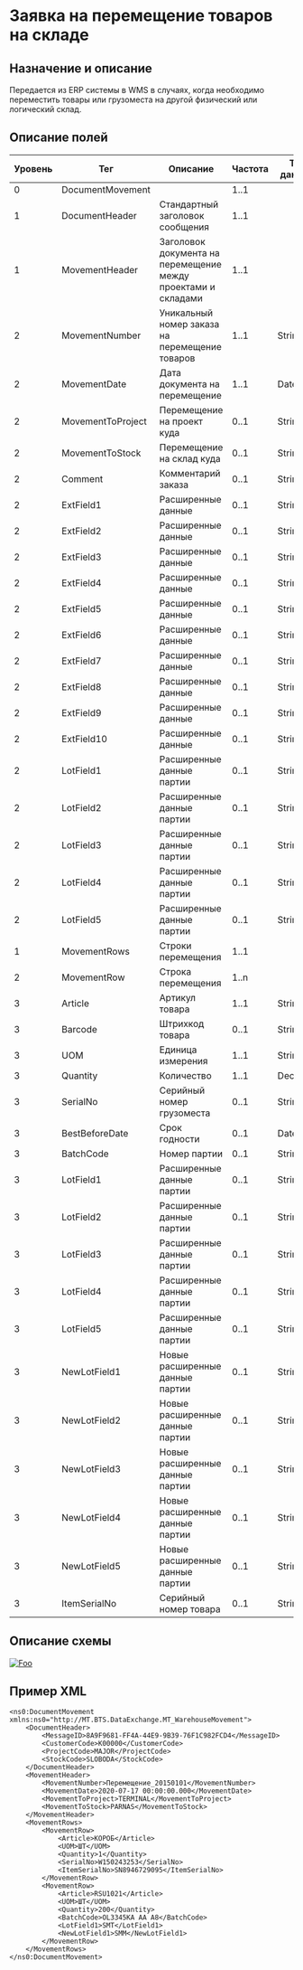 # Заявка на перемещение товаров на складе

## Назначение и описание
Передается из ERP системы в WMS в случаях, когда необходимо переместить товары или грузоместа на другой физический или логический склад.

## Описание полей
| Уровень | Тег               | Описание                                                      | Частота | Тип данных | Размер поля | Комментарий               
| ------- | ----------------- | ------------------------------------------------------------- | ------- | ---------- | ----------- | ------------------------- 
| 0       | DocumentMovement  |                                                         | 1..1          |            |             |
| 1       | DocumentHeader    | Стандартный заголовок сообщения                               | 1..1    |            |             | Общая структура сообщения 
| 1       | MovementHeader    | Заголовок документа на перемещение между проектами и складами | 1..1    |            |             |                           
| 2       | MovementNumber    | Уникальный номер заказа на перемещение товаров                | 1..1    | String     | 50          |                           
| 2       | MovementDate      | Дата документа на перемещение                                 | 1..1    | DateTime   |             |
| 2       | MovementToProject | Перемещение на проект куда                                    | 0..1    | String     | 20          |                           
| 2       | MovementToStock   | Перемещение на склад куда                                     | 0..1    | String     | 20          |                           
| 2       | Comment           | Комментарий заказа                                            | 0..1    | String     | 250         |                           
| 2       | ExtField1         | Расширенные данные                                            | 0..1    | String     | 80          |                           
| 2       | ExtField2         | Расширенные данные                                            | 0..1    | String     | 80          |                           
| 2       | ExtField3         | Расширенные данные                                            | 0..1    | String     | 80          |                           
| 2       | ExtField4         | Расширенные данные                                            | 0..1    | String     | 80          |                           
| 2       | ExtField5         | Расширенные данные                                            | 0..1    | String     | 80          |                           
| 2       | ExtField6         | Расширенные данные                                            | 0..1    | String     | 80          |                           
| 2       | ExtField7         | Расширенные данные                                            | 0..1    | String     | 80          |                           
| 2       | ExtField8         | Расширенные данные                                            | 0..1    | String     | 80          |                           
| 2       | ExtField9         | Расширенные данные                                            | 0..1    | String     | 80          |                           
| 2       | ExtField10        | Расширенные данные                                            | 0..1    | String     | 80          |                           
| 2       | LotField1         | Расширенные данные партии                                     | 0..1    | String     | 100         |                           
| 2       | LotField2         | Расширенные данные партии                                     | 0..1    | String     | 100         |                           
| 2       | LotField3         | Расширенные данные партии                                     | 0..1    | String     | 100         |                           
| 2       | LotField4         | Расширенные данные партии                                     | 0..1    | String     | 100         |                           
| 2       | LotField5         | Расширенные данные партии                                     | 0..1    | String     | 100         |                           
| 1       | MovementRows      | Строки перемещения                                            | 1..1    |            |             |                           
| 2       | MovementRow       | Строка перемещения                                            | 1..n    |            |             |                           
| 3       | Article           | Артикул товара                                                | 1..1    | String     | 100         |                           
| 3       | Barcode           | Штрихкод товара                                               | 0..1    | String     | 100         |                           
| 3       | UOM               | Единица измерения                                             | 1..1    | String     | 10          |                           
| 3       | Quantity          | Количество                                                    | 1..1    | Decimal    |             |                           
| 3       | SerialNo          | Серийный номер грузоместа                                     | 0..1    | String     | 20          |                           
| 3       | BestBeforeDate    | Срок годности                                                 | 0..1    | DateTime   |             |
| 3       | BatchCode         | Номер партии                                                  | 0..1    | String     | 100         |                           
| 3       | LotField1         | Расширенные данные партии                                     | 0..1    | String     | 100         |                           
| 3       | LotField2         | Расширенные данные партии                                     | 0..1    | String     | 100         |                           
| 3       | LotField3         | Расширенные данные партии                                     | 0..1    | String     | 100         |                           
| 3       | LotField4         | Расширенные данные партии                                     | 0..1    | String     | 100         |                           
| 3       | LotField5         | Расширенные данные партии                                     | 0..1    | String     | 100         |                           
| 3       | NewLotField1      | Новые расширенные данные партии                               | 0..1    | String     | 100         |                           
| 3       | NewLotField2      | Новые расширенные данные партии                               | 0..1    | String     | 100         |                           
| 3       | NewLotField3      | Новые расширенные данные партии                               | 0..1    | String     | 100         |                           
| 3       | NewLotField4      | Новые расширенные данные партии                               | 0..1    | String     | 100         |                           
| 3       | NewLotField5      | Новые расширенные данные партии                               | 0..1    | String     | 100         |                           
| 3       | ItemSerialNo      | Серийный номер товара                                         | 0..1    | String     | 20          |                           

## Описание схемы
<a href="/XSD/MT_WarehouseMovement.xsd" rel="XSD">![Foo](https://user-images.githubusercontent.com/22858622/134012526-73d1b128-a2cd-4d14-8a13-10f81a57c04f.png)</a>

## Пример XML
```
<ns0:DocumentMovement xmlns:ns0="http://MT.BTS.DataExchange.MT_WarehouseMovement">
	<DocumentHeader>
		<MessageID>8A9F9681-FF4A-44E9-9B39-76F1C982FCD4</MessageID>
		<CustomerCode>К00000</CustomerCode>
		<ProjectCode>MAJOR</ProjectCode>
		<StockCode>SLOBODA</StockCode>
	</DocumentHeader>
	<MovementHeader>
		<MovementNumber>Перемещение_20150101</MovementNumber>
		<MovementDate>2020-07-17 00:00:00.000</MovementDate>
		<MovementToProject>TERMINAL</MovementToProject>
		<MovementToStock>PARNAS</MovementToStock>
	</MovementHeader>
	<MovementRows>
		<MovementRow>
			<Article>КОРОБ</Article>
			<UOM>ШТ</UOM>
			<Quantity>1</Quantity>
			<SerialNo>W150243253</SerialNo>
			<ItemSerialNo>SN8946729095</ItemSerialNo>
		</MovementRow>
		<MovementRow>
			<Article>RSU1021</Article>
			<UOM>ШТ</UOM>
			<Quantity>200</Quantity>
			<BatchCode>OL3345KA AA A8</BatchCode>
			<LotField1>SMT</LotField1>
			<NewLotField1>SMM</NewLotField1>
		</MovementRow>
	</MovementRows>
</ns0:DocumentMovement>
```
